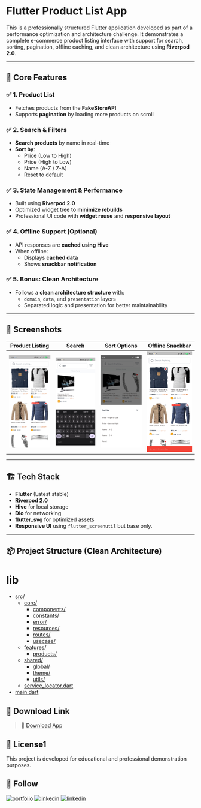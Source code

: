 
# Flutter Product List App

This is a professionally structured Flutter application developed as part of a performance optimization and architecture challenge. It demonstrates a complete e-commerce product listing interface with support for search, sorting, pagination, offline caching, and clean architecture using **Riverpod 2.0**.

---

## 🔧 Core Features

### ✅ 1. Product List
- Fetches products from the **FakeStoreAPI**
- Supports **pagination** by loading more products on scroll

### ✅ 2. Search & Filters
- **Search products** by name in real-time
- **Sort by**:
  - Price (Low to High)
  - Price (High to Low)
  - Name (A-Z / Z-A)
  - Reset to default

### ✅ 3. State Management & Performance
- Built using **Riverpod 2.0**
- Optimized widget tree to **minimize rebuilds**
- Professional UI code with **widget reuse** and **responsive layout**

### ✅ 4. Offline Support (Optional)
- API responses are **cached using Hive**
- When offline:
  - Displays **cached data**
  - Shows **snackbar notification**

### ✅ 5. Bonus: Clean Architecture
- Follows a **clean architecture structure** with:
  - `domain`, `data`, and `presentation` layers
  - Separated logic and presentation for better maintainability

---

## 🧪 Screenshots

| Product Listing | Search | Sort Options | Offline Snackbar |
|-----------------|--------|--------------|------------------|
| ![Product List](screenshots/home.jpg) | ![Search](screenshots/search.jpg) | ![Sort](screenshots/sortby.jpg) | ![Offline](screenshots/offline.jpg) |


---

## 🏗️ Tech Stack

- **Flutter** (Latest stable)
- **Riverpod 2.0**
- **Hive** for local storage
- **Dio** for networking
- **flutter_svg** for optimized assets
- **Responsive UI** using `flutter_screenutil` but base only.

---

## 📦 Project Structure (Clean Architecture)

# lib

* [src/](./lib/src)
  * [core/](./lib/src/core)
    * [components/](./lib/src/core/components)
    * [constants/](./lib/src/core/constants)
    * [error/](./lib/src/core/error)
    * [resources/](./lib/src/core/resources)
    * [routes/](./lib/src/core/routes)
    * [usecase/](./lib/src/core/usecase)
  * [features/](./lib/src/features)
    * [products/](./lib/src/features/products)
  * [shared/](./lib/src/shared)
    * [global/](./lib/src/shared/global)
    * [theme/](./lib/src/shared/theme)
    * [utils/](./lib/src/shared/utils)
  * [service_locator.dart](./lib/src/service_locator.dart)
* [main.dart](./lib/main.dart)




## 📢 Download Link

> 🔗 [Download App](https://github.com/arrahmanbd/qtec_flutter_task/releases/download/release/app-release.apk)

## 📃 License1

This project is developed for educational and professional demonstration purposes. 

## 🚀  Follow
[![portfolio](https://img.shields.io/badge/bio-000?style=for-the-badge&logo=ko-fi&logoColor=white)](https://arrahmanbd.github.io/)
[![linkedin](https://img.shields.io/badge/linkedin-0A66C2?style=for-the-badge&logo=linkedin&logoColor=white)](https://www.linkedin.com/in/arrahmanbd)
[![linkedin](https://img.shields.io/badge/Github-22272e?style=for-the-badge&logo=github&logoColor=white)](https://www.github.com/arrahmanbd)


